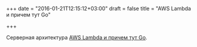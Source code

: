 +++
date = "2016-01-21T12:15:12+03:00"
draft = false
title = "AWS Lambda и причем тут Go"

+++

<p>Серверная архитектура <a href="http://bit.ly/1QhgPlm">AWS Lambda и причем тут Go</a>.</p>

